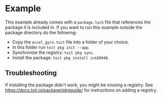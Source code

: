 # Example

This example already comes with a `package.lock` file that references the
package it is included in. If you want to run this example outside the
package directory do the following:

* Copy the `accel_gyro.toit` file into a folder of your choice.
* In this folder run `toit pkg init --app`.
* Synchronize the registry: `toit pkg sync`.
* Install the package: `toit pkg install icm20948`.

## Troubleshooting
If installing the package didn't work, you might be missing a registry. See
https://docs.toit.io/package/pkgguide/ for instructions on adding a registry.
